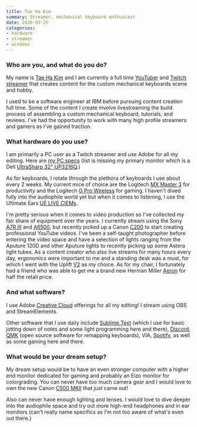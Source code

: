 ```yaml
---
title: Tae Ha Kim
summary: Streamer, mechanical keyboard enthusiast
date: 2020-03-25
categories:
- hardware
- streamer 
- windows
---
```


### Who are you, and what do you do?

My name is [Tae Ha Kim](https://www.taehatypes.com/ "Tae Ha's website.") and I am currently a full time [YouTuber](https://www.youtube.com/taehatypes "Tae Ha's YouTube account.") and [Twitch streamer](https://www.twitch.tv/taehatypes "Tae Ha's Twitch account.") that creates content for the custom mechanical keyboards scene and hobby.

I used to be a software engineer at IBM before pursuing content creation full time. Some of the content I create involve livestreaming the build process of assembling a custom mechanical keyboard, tutorials, and reviews. I've had the opportunity to work with many high profile streamers and gamers as I've gained traction.

### What hardware do you use?

I am primarily a PC user as a Twitch streamer and use Adobe for all my editing. Here are [my PC specs](https://pcpartpicker.com/list/Jj67hg "Tae Ha's computer build.") (list is missing my primary monitor which is a Dell [UltraSharp 32" UP3216Q][up3216q].)

As for keyboards, I rotate through the plethora of keyboards I use about every 2 weeks. My current mice of choice are the Logitech [MX Master 3][mx-master] for productivity and the Logitech [G Pro Wireless][g-pro-mouse] for gaming. I haven't dived fully into the audiophile world yet but when it comes to listening, I use the Ultimate Ears [UE LIVE CIEMs][ue-live].

I'm pretty serious when it comes to video production so I've collected my fair share of equipment over the years. I currently stream using the Sony [A7R III][a7r-iii] and [A6500][], but recently picked up a Canon [C200][eos-c200] to start creating professional YouTube videos. I've been a self-taught photographer before entering the video space and have a selection of lights ranging from the Aputure 120D and other Aputure lights to recently picking up some Astera light tubes. As a content creator who also live streams for many hours every day, ergonomics were important to me and a standing desk was a must, for which I went with the Uplift [V2][] as my choice. As for my chair, I fortunately had a friend who was able to get me a brand new Herman Miller [Aeron][] for half the retail price.

### And what software?

I use Adobe [Creative Cloud][creative-cloud] offerings for all my editing! I stream using OBS and StreamElements.

Other software that I use daily include [Sublime Text][sublime-text] (which I use for basic jotting down of notes and some light programming here and there), [Discord][], [QMK][] (open source software for remapping keyboards), VIA, [Spotify][], as well as some gaming here and there.

### What would be your dream setup?

My dream setup would be to have an even stronger computer with a higher end monitor dedicated for gaming and probably an Eizo monitor for colorgrading. You can never have too much camera gear and I would love to own the new Canon [C500 MKII][eos-c500-mark-ii] that just came out!

Also can never have enough lighting and lenses. I would love to dive deeper into the audiophile space and try out more high-end headphones and in ear monitors (can't really name specifics as I'm not too aware of what's even out there.)

[a6500]: https://electronics.sony.com/imaging/interchangeable-lens-cameras/c/full-frame "A 24.2 megapixel camera."
[a7r-iii]: https://electronics.sony.com/imaging/interchangeable-lens-cameras/full-frame/p/ilce7rm3-b "A 42.4 megapixel camera."
[aeron]: https://www.hermanmiller.com/products/seating/office-chairs/aeron-chairs/ "A work chair."
[creative-cloud]: https://www.adobe.com/creativecloud.html "A subscription service for Adobe's creative suite."
[discord]: https://discord.com/ "A voice and text chat service."
[eos-c200]: https://www.usa.canon.com/shop/p/eos-c200 "A digital cinema camera."
[eos-c500-mark-ii]: https://www.usa.canon.com/shop/p/eos-c500-mark-ii "A digital cinema camera."
[g-pro-mouse]: https://www.logitechg.com/en-us/products/gaming-mice/pro-wireless-mouse.html "A wireless gaming mouse."
[mx-master]: https://support.logitech.com/en_us/product/mx-master/ "A wireless mouse."
[qmk]: https://qmk.fm/ "Open source firmware for keyboards."
[spotify]: https://open.spotify.com/__noul__?pfhp=2c2ccb58-8a92-4713-a1c0-8b43b3090b49 "A music streaming service."
[sublime-text]: http://www.sublimetext.com/ "A coder's text editor."
[ue-live]: https://custom.ultimateears.com:443/pages/custom-made "High-end in-ear headphones."
[up3216q]: https://www.dell.com/en-us/shop/dell-ultrasharp-32-ultra-hd-4k-monitor-with-premiercolor-up3216q/apd/210-afln/monitors-monitor-accessories "A 32 inch monitor."
[v2]: https://www.upliftdesk.com/uplift-v2-standing-desk-v2-or-v2-commercial/ "A standing desk."
